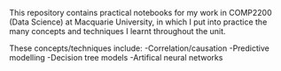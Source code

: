 This repository contains practical notebooks for my work in COMP2200 (Data Science) at Macquarie University, in which I put into practice the many concepts and techniques I learnt throughout the unit.

These concepts/techniques include:
-Correlation/causation
-Predictive modelling
-Decision tree models
-Artifical neural networks
